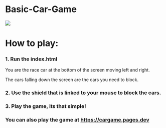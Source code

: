 # Basic-Car-Game
<img src=https://github.com/D7x8/Basic-Car-Game/blob/main/Images/Game%20in%20action.png />

# How to play:

### 1. Run the index.html
You are the race car at the bottom of the screen moving left and right.

The cars falling down the screen are the cars you need to block.

### 2. Use the shield that is linked to your mouse to block the cars.

### 3. Play the game, its that simple!

### You can also play the game at https://cargame.pages.dev
